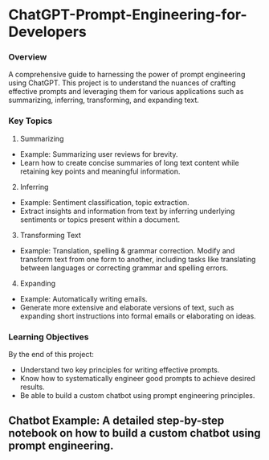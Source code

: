 # ChatGPT-Prompt-Engineering-for-Developers
### Overview
A comprehensive guide to harnessing the power of prompt engineering using ChatGPT. This project is to understand the nuances of crafting effective prompts and leveraging them for various applications such as summarizing, inferring, transforming, and expanding text.
### Key Topics
1. Summarizing
- Example: Summarizing user reviews for brevity.
- Learn how to create concise summaries of long text content while retaining key points and meaningful information.
2. Inferring
- Example: Sentiment classification, topic extraction.
- Extract insights and information from text by inferring underlying sentiments or topics present within a document.
3. Transforming Text
- Example: Translation, spelling & grammar correction.
Modify and transform text from one form to another, including tasks like translating between languages or correcting grammar and spelling errors.
4. Expanding
- Example: Automatically writing emails.
- Generate more extensive and elaborate versions of text, such as expanding short instructions into formal emails or elaborating on ideas.
### Learning Objectives
By the end of this project:
- Understand two key principles for writing effective prompts.
- Know how to systematically engineer good prompts to achieve desired results.
- Be able to build a custom chatbot using prompt engineering principles.
## Chatbot Example: A detailed step-by-step notebook on how to build a custom chatbot using prompt engineering.
